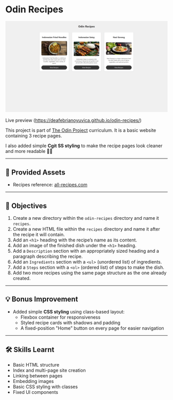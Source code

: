 # Odin Recipes

![Overview](assets/img/overview-odin-recipes.png)

Live preview (https://deafebrianoyuvica.github.io/odin-recipes/)

This project is part of [The Odin Project](https://www.theodinproject.com/paths/foundations/courses/foundations/lessons/recipes) curriculum. It is a basic website containing 3 recipe pages.

I also added simple **Cgit SS styling** to make the recipe pages look cleaner and more readable 🎨✨

---

## 🔗 Provided Assets

- Recipes reference: [all-recipes.com](https://www.all-recipes.com)

---

## 🎯 Objectives

1. Create a new directory within the `odin-recipes` directory and name it `recipes`.
2. Create a new HTML file within the `recipes` directory and name it after the recipe it will contain.
3. Add an `<h1>` heading with the recipe’s name as its content.
4. Add an image of the finished dish under the `<h1>` heading.
5. Add a `Description` section with an appropriately sized heading and a paragraph describing the recipe.
6. Add an `Ingredients` section with a `<ul>` (unordered list) of ingredients.
7. Add a `Steps` section with a `<ol>` (ordered list) of steps to make the dish.
8. Add two more recipes using the same page structure as the one already created.

---

## 💡 Bonus Improvement

- Added simple **CSS styling** using class-based layout:
  - Flexbox container for responsiveness
  - Styled recipe cards with shadows and padding
  - A fixed-position "Home" button on every page for easier navigation

---

## 🛠 Skills Learnt

- Basic HTML structure
- Index and multi-page site creation
- Linking between pages
- Embedding images
- Basic CSS styling with classes
- Fixed UI components
